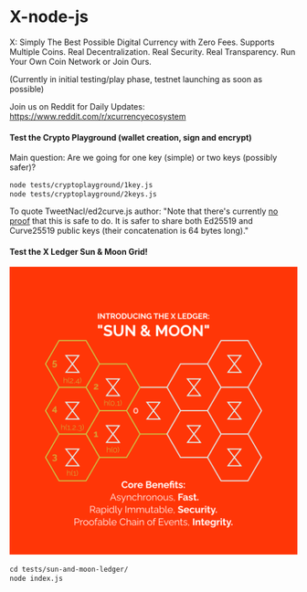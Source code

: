 # X-node-js
X: Simply The Best Possible Digital Currency with Zero Fees. Supports Multiple Coins. Real Decentralization. Real Security. Real Transparency. Run Your Own Coin Network or Join Ours.

(Currently in initial testing/play phase, testnet launching as soon as possible) 

Join us on Reddit for Daily Updates: https://www.reddit.com/r/xcurrencyecosystem

#### Test the Crypto Playground (wallet creation, sign and encrypt)
Main question: Are we going for one key (simple) or two keys (possibly safer)?

```
node tests/cryptoplayground/1key.js
node tests/cryptoplayground/2keys.js
```

To quote TweetNacl/ed2curve.js author:
"Note that there's currently [no proof](http://crypto.stackexchange.com/a/3311/291)
that this is safe to do. It is safer to share both Ed25519 and Curve25519
public keys (their concatenation is 64 bytes long)."

#### Test the X Ledger Sun & Moon Grid!

![sunmoon](tests/sun-and-moon-ledger/sunandmoon.png)

```
cd tests/sun-and-moon-ledger/
node index.js
```

